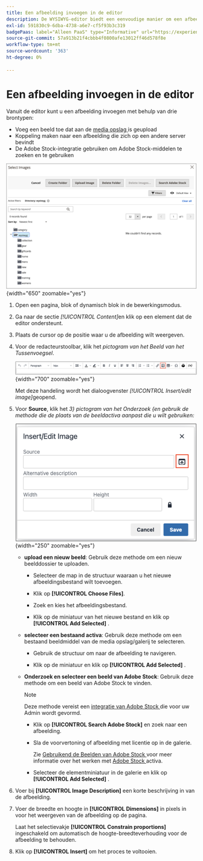 ```yaml
---
title: Een afbeelding invoegen in de editor
description: De WYSIWYG-editor biedt een eenvoudige manier om een afbeelding in te voegen van de mediaopslagruimte, een afbeelding te koppelen aan een andere server of Adobe Stock-elementen te gebruiken.
exl-id: 591830c9-6dba-4738-a6e7-cf5f93b3c319
badgePaas: label="Alleen PaaS" type="Informative" url="https://experienceleague.adobe.com/en/docs/commerce/user-guides/product-solutions" tooltip="Is alleen van toepassing op Adobe Commerce op Cloud-projecten (door Adobe beheerde PaaS-infrastructuur) en op projecten in het veld."
source-git-commit: 57a913b21f4cbbb4f0800afe13012ff46d578f8e
workflow-type: tm+mt
source-wordcount: '363'
ht-degree: 0%

---
```


# Een afbeelding invoegen in de editor

Vanuit de editor kunt u een afbeelding invoegen met behulp van drie brontypen:

- Voeg een beeld toe dat aan de [ media opslag ](media-storage.md) is geupload
- Koppeling maken naar een afbeelding die zich op een andere server bevindt
- De Adobe Stock-integratie gebruiken om Adobe Stock-middelen te zoeken en te gebruiken

![ Opslag van Media ](./assets/media-storage.png){width="650" zoomable="yes"}

1. Open een pagina, blok of dynamisch blok in de bewerkingsmodus.

1. Ga naar de sectie _[!UICONTROL Content]_&#x200B;en klik op een element dat de editor ondersteunt.

1. Plaats de cursor op de positie waar u de afbeelding wilt weergeven.

1. Voor de redacteurstoolbar, klik het _pictogram van het Beeld van het Tussenvoegsel_.

   ![ pictogram van het Beeld van het Tussenvoegsel ](./assets/editor-toolbar-image-button.png){width="700" zoomable="yes"}

   Met deze handeling wordt het dialoogvenster _[!UICONTROL Insert/edit image]_&#x200B;geopend.

1. Voor **Source**, klik het _3&rbrace; pictogram van het Onderzoek &lbrace;en gebruik de methode die de plaats van de beeldactiva aanpast die u wilt gebruiken:_

   ![ Selecterend het onderzoekspictogram ](./assets/editor-dialog-insert-image.png){width="250" zoomable="yes"}

   - **upload een nieuw beeld**: Gebruik deze methode om een nieuw beelddossier te uploaden.

      - Selecteer de map in de structuur waaraan u het nieuwe afbeeldingsbestand wilt toevoegen.

      - Klik op **[!UICONTROL Choose Files]**.

      - Zoek en kies het afbeeldingsbestand.

      - Klik op de miniatuur van het nieuwe bestand en klik op **[!UICONTROL Add Selected]** .

   - **selecteer een bestaand activa**: Gebruik deze methode om een bestaand beeldmiddel van de media opslag/galerij te selecteren.

      - Gebruik de structuur om naar de afbeelding te navigeren.

      - Klik op de miniatuur en klik op **[!UICONTROL Add Selected]** .

   - **Onderzoek en selecteer een beeld van Adobe Stock**: Gebruik deze methode om een beeld van Adobe Stock te vinden.

     >[!NOTE]
     >
     >Deze methode vereist een [ integratie van Adobe Stock ](adobe-stock.md) die voor uw Admin wordt gevormd.

      - Klik op **[!UICONTROL Search Adobe Stock]** en zoek naar een afbeelding.

      - Sla de voorvertoning of afbeelding met licentie op in de galerie.

        Zie [ Gebruikend de Beelden van Adobe Stock ](adobe-stock-manage.md) voor meer informatie over het werken met [ Adobe Stock ](https://stock.adobe.com) activa.

      - Selecteer de elementminiatuur in de galerie en klik op **[!UICONTROL Add Selected]** .

1. Voer bij **[!UICONTROL Image Description]** een korte beschrijving in van de afbeelding.

1. Voer de breedte en hoogte in **[!UICONTROL Dimensions]** in pixels in voor het weergeven van de afbeelding op de pagina.

   Laat het selectievakje **[!UICONTROL Constrain proportions]** ingeschakeld om automatisch de hoogte-breedteverhouding voor de afbeelding te behouden.

1. Klik op **[!UICONTROL Insert]** om het proces te voltooien.
